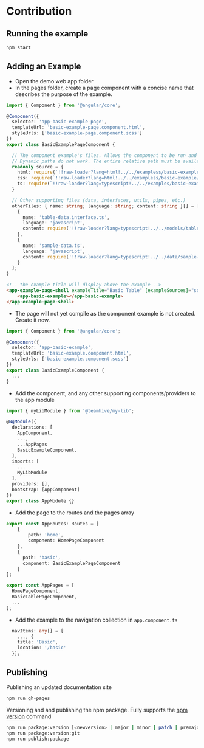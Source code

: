 # Contribution

## Running the example

```bash
npm start
```

## Adding an Example

* Open the demo web app folder
* In the pages folder, create a page component with a concise name that describes the purpose of the example.

```typescript
import { Component } from '@angular/core';

@Component({
  selector: 'app-basic-example-page',
  templateUrl: 'basic-example-page.component.html',
  styleUrls: ['basic-example-page.component.scss']
})
export class BasicExamplePageComponent {

  // The component example's files. Allows the component to be run and the files viewed at the same time. 
  // Dynamic paths do not work. The entire relative path must be available at compile time.
  readonly source = {
    html: require(`!!raw-loader?lang=html!../../exampless/basic-example/basic-example.component.html`),
    css: require(`!!raw-loader?lang=html!../../exampless/basic-example/basic-example.component.css`),
    ts: require(`!!raw-loader?lang=typescript!../../examples/basic-example/basic-example.component.ts`)
  }

  // Other supporting files (data, interfaces, utils, pipes, etc.)
  otherFiles: { name: string; language: string; content: string }[] = [
    {
      name: 'table-data.interface.ts',
      language: 'javascript',
      content: require('!!raw-loader?lang=typescript!../../models/table-data.interface.ts')
    },
    {
      name: 'sample-data.ts',
      language: 'javascript',
      content: require('!!raw-loader?lang=typescript!../../data/sample-data.ts')
    }
  ];
}
```

```html
<!-- the example title will display above the example -->
<app-example-page-shell exampleTitle="Basic Table" [exampleSources]="source" [otherSources]="otherFiles">
    <app-basic-example></app-basic-example>
</app-example-page-shell>
```

* The page will not yet compile as the component example is not created. Create it now.

```typescript
import { Component } from '@angular/core';

@Component({
  selector: 'app-basic-example',
  templateUrl: 'basic-example.component.html',
  styleUrls: ['basic-example.component.scss']
})
export class BasicExampleComponent {
  ...
}
```

* Add the component, and any other supporting components/providers to the app module

```typescript
import { myLibModule } from '@teamhive/my-lib';

@NgModule({
  declarations: [
    AppComponent,
    ...,
    ...AppPages
    BasicExampleComponent,
  ],
  imports: [
    ...
    MyLibModule
  ],
  providers: [],
  bootstrap: [AppComponent]
})
export class AppModule {}
```

* Add the page to the routes and the pages array

```typescript
export const AppRoutes: Routes = [
    {
        path: 'home',
        component: HomePageComponent
    },
    {
      path: 'basic',
      component: BasicExamplePageComponent
    }
];

export const AppPages = [
  HomePageComponent,
  BasicTablePageComponent,
  ...
];
```

* Add the example to the navigation collection in `app.component.ts`

```typescript
  navItems: any[] = [
    ..., {
    title: 'Basic',
    location: '/basic'
  }];
```

## Publishing

Publishing an updated documentation site

```bash
npm run gh-pages
```

Versioning and and publishing the npm package. Fully supports the [npm version](https://docs.npmjs.com/cli/version.html) command

```bash
npm run package:version [<newversion> | major | minor | patch | premajor | preminor | prepatch | prerelease [--preid=<prerelease-id>] | from-git]
npm run package:version:git
npm run publish:package
```
